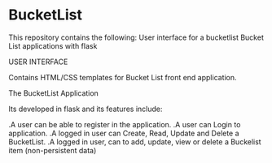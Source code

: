 # BucketList
This repository contains the following:
User interface for a bucketlist
Bucket List applications with flask

USER INTERFACE

Contains HTML/CSS templates for Bucket List front end application.

The BucketList Application

Its developed in flask and its features include:

.A user can be able to register in the application.
.A user can Login to application.
.A logged in user can Create, Read, Update and Delete a BucketList.
.A logged in user, can to add, update, view or delete a Buckelist item (non-persistent data)
